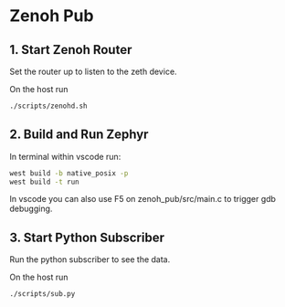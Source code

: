 # Zenoh Pub

## 1. Start Zenoh Router
Set the router up to listen to the zeth device.

On the host run
```bash
./scripts/zenohd.sh
```

## 2. Build and Run Zephyr
In terminal within vscode run:
```bash
west build -b native_posix -p
west build -t run
```

In vscode you can also use F5 on zenoh\_pub/src/main.c to trigger gdb debugging.

## 3. Start Python Subscriber
Run the python subscriber to see the data.

On the host run
```bash
./scripts/sub.py
```
